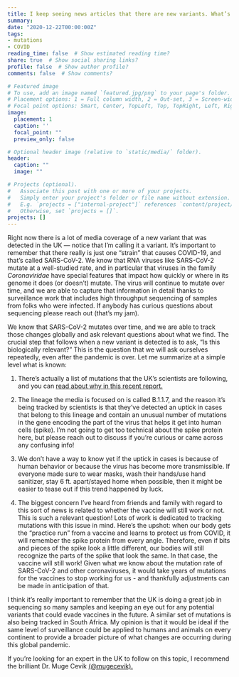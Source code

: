 ```yaml
---
title: I keep seeing news articles that there are new variants. What’s the deal?
summary: 
date: "2020-12-22T00:00:00Z"
tags:
- mutations
- COVID
reading_time: false  # Show estimated reading time?
share: true  # Show social sharing links?
profile: false  # Show author profile?
comments: false  # Show comments?

# Featured image
# To use, add an image named `featured.jpg/png` to your page's folder.
# Placement options: 1 = Full column width, 2 = Out-set, 3 = Screen-width
# Focal point options: Smart, Center, TopLeft, Top, TopRight, Left, Right, BottomLeft, Bottom, BottomRight
image:
  placement: 1
  caption: ''
  focal_point: ""
  preview_only: false

# Optional header image (relative to `static/media/` folder).
header:
  caption: ""
  image: ""

# Projects (optional).
#   Associate this post with one or more of your projects.
#   Simply enter your project's folder or file name without extension.
#   E.g. `projects = ["internal-project"]` references `content/project/deep-learning/index.md`.
#   Otherwise, set `projects = []`.
projects: []
---
```

Right now there is a lot of media coverage of a new variant that was detected in the UK — notice that I’m calling it a variant. It’s important to remember that there really is just one “strain” that causes COVID-19, and that’s called SARS-CoV-2. We know that RNA viruses like SARS-CoV-2 mutate at a well-studied rate, and in particular that viruses in the family *Coronaviridae* have special features that impact how quickly or where in its genome it does (or doesn’t) mutate. The virus will continue to mutate over time, and we are able to capture that information in detail thanks to surveillance work that includes high throughput sequencing of samples from folks who were infected. If anybody has curious questions about sequencing please reach out (that’s my jam).

We know that SARS-CoV-2 mutates over time, and we are able to track those changes globally and ask relevant questions about what we find. The crucial step that follows when a new variant is detected is to ask, “Is this biologically relevant?” This is the question that we will ask ourselves repeatedly, even after the pandemic is over. Let me summarize at a simple level what is known:

1. There’s actually a list of mutations that the UK’s scientists are following, and you can [read about why in this recent report.](https://www.cogconsortium.uk/wp-content/uploads/2020/12/Report-1_COG-UK_20-December-2020_SARS-CoV-2-Mutations_final.pdf)


2. The lineage the media is focused on is called B.1.1.7, and the reason it’s being tracked by scientists is that they’ve detected an uptick in cases that belong to this lineage and contain an unusual number of mutations in the gene encoding the part of the virus that helps it get into human cells (spike). I’m not going to get too technical about the spike protein here, but please reach out to discuss if you’re curious or came across any confusing info!


3. We don’t have a way to know yet if the uptick in cases is because of human behavior or because the virus has become more transmissible. If everyone made sure to wear masks, wash their hands/use hand sanitizer, stay 6 ft. apart/stayed home when possible, then it might be easier to tease out if this trend happened by luck. 


4. The biggest concern I’ve heard from friends and family with regard to this sort of news is related to whether the vaccine will still work or not. This is such a relevant question! Lots of work is dedicated to tracking mutations with this issue in mind. Here’s the upshot: when our body gets the “practice run” from a vaccine and learns to protect us from COVID, it will remember the spike protein from every angle. Therefore, even if bits and pieces of the spike look a little different, our bodies will still recognize the parts of the spike that look the same. In that case, the vaccine will still work! Given what we know about the mutation rate of SARS-CoV-2 and other coronaviruses, it would take years of mutations for the vaccines to stop working for us - and thankfully adjustments can be made in anticipation of that. 

I think it’s really important to remember that the UK is doing a great job in sequencing so many samples and keeping an eye out for any potential variants that could evade vaccines in the future. A similar set of mutations is also being tracked in South Africa. My opinion is that it would be ideal if the same level of surveillance could be applied to humans and animals on every continent to provide a broader picture of what changes are occurring during this global pandemic.

If you’re looking for an expert in the UK to follow on this topic, I recommend the brilliant Dr. Muge Cevik [(@mugecevik).](https://twitter.com/mugecevik?s=20)